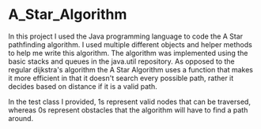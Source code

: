 # A_Star_Algorithm
In this project I used the Java programming language to code the A Star pathfinding algorithm. I used multiple different objects and helper methods to help me write this algorithm. The algorithm was implemented using the basic stacks and queues in the java.util repository. As opposed to the regular dijkstra's algorithm the A Star Algorithm uses a function that makes it more efficient in that it doesn't search every possible path, rather it decides based on distance if it is a valid path. 

In the test class I provided, 1s represent valid nodes that can be traversed, whereas 0s represent obstacles that the algorithm will have to find a path around. 
